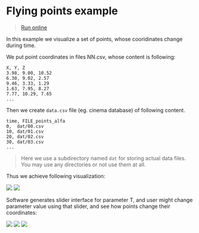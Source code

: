 # Flying points example

> [Run online](https://viewzavr.com/apps/vr-cinema/?datapath=./examples/tutorial/0-points-fly.cdb/data.csv)

In this example we visualize a set of points, whose cooridinates change during time.

We put point coordinates in files NN.csv, whose content is following:
```
X, Y, Z
3.98, 9.00, 10.52
6.30, 9.02, 2.57
9.46, 3.33, 1.29
1.63, 7.95, 8.27
7.77, 10.29, 7.65
...
```

Then we create `data.csv` file (eg. cinema database) of following content.
```
time, FILE_points_alfa
0,  dat/00.csv
10, dat/01.csv
20, dat/02.csv
30, dat/03.csv
...
```

> Here we use a subdirectory named `dat` for storing actual data files. You may use any directories or not use them at all.

Thus we achieve following visualization:

![](http://showtime.lact.in/resizer_st/fit/340/340//files/visual/2020-03-13/2020-03-13-at-12-32-28.png)
![](http://showtime.lact.in/resizer_st/fit/340/340//files/visual/2020-03-14/2020-03-14-at-22-29-47.png)

Software generates slider interface for parameter T, and user might change parameter value using that slider,
and see how points change their coordinates:

![](http://showtime.lact.in/resizer_st/fit/240/340//files/visual/2020-03-14/2020-03-14-at-22-44-22.png)
![](http://showtime.lact.in/resizer_st/fit/240/340//files/visual/2020-03-14/2020-03-14-at-22-44-27.png)
![](http://showtime.lact.in/resizer_st/fit/240/340//files/visual/2020-03-14/2020-03-14-at-22-44-29.png)
